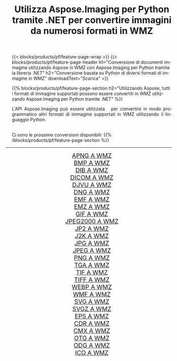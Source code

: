 ﻿---
title: Utilizza Aspose.Imaging per Python tramite .NET per convertire immagini da numerosi formati in WMZ 
weight: 3920
url: /it/python-net/conversion/to/wmz 
lang: it
langdirlevel: 2
locales: zh-hans,ja,it,ru,de,es,fr,nl,id,lt,pl,pt,vi,tr,ko,zh-hant,ar,hi,th,sv,cs,uk,he
description: Puoi utilizzare Aspose.Imaging per Python tramite la libreria .NET per convertire da una varietà di formati in WMZ
---

{{< blocks/products/pf/feature-page-wrap >}}
{{< blocks/products/pf/feature-page-header h1="Conversione di documenti immagine utilizzando Aspose in WMZ con Aspose.Imaging per Python tramite la libreria .NET" h2="Conversione basata su Python di diversi formati di immagine in WMZ" downloadText="Scarica" >}}


{{% blocks/products/pf/feature-page-section  h2="Utilizzando Aspose, tutti i formati di immagine supportati possono essere convertiti in WMZ utilizzando Aspose.Imaging per Python tramite .NET" %}}
<p align=justify>L'API Aspose.Imaging può essere utilizzata   per convertire in modo programmatico altri formati di immagine supportati in WMZ utilizzando il linguaggio Python.</p>
<br/>
Ci sono le prossime conversioni disponibili:
{{% /blocks/products/pf/feature-page-section %}}
<div class="container-fluid productfamilypage bg-gray">
    <div class="convertypes bg-gray agp-content section">
        <div class="container">
		<hr style="margin-left:-20px;"/>
		<div class="row other-converters" style="gap: 10px;font-size: 19px;text-align:center;">
		    <div class='col-md-2 other-converter remove-lp remove-rp'><a href="/imaging/it/python-net/conversion/apng-to-wmz" style="padding:15px;">APNG A WMZ</a></div>
<div class='col-md-2 other-converter remove-lp remove-rp'><a href="/imaging/it/python-net/conversion/bmp-to-wmz" style="padding:15px;">BMP A WMZ</a></div>
<div class='col-md-2 other-converter remove-lp remove-rp'><a href="/imaging/it/python-net/conversion/dib-to-wmz" style="padding:15px;">DIB A WMZ</a></div>
<div class='col-md-2 other-converter remove-lp remove-rp'><a href="/imaging/it/python-net/conversion/dicom-to-wmz" style="padding:15px;">DICOM A WMZ</a></div>
<div class='col-md-2 other-converter remove-lp remove-rp'><a href="/imaging/it/python-net/conversion/djvu-to-wmz" style="padding:15px;">DJVU A WMZ</a></div>
<div class='col-md-2 other-converter remove-lp remove-rp'><a href="/imaging/it/python-net/conversion/dng-to-wmz" style="padding:15px;">DNG A WMZ</a></div>
<div class='col-md-2 other-converter remove-lp remove-rp'><a href="/imaging/it/python-net/conversion/emf-to-wmz" style="padding:15px;">EMF A WMZ</a></div>
<div class='col-md-2 other-converter remove-lp remove-rp'><a href="/imaging/it/python-net/conversion/emz-to-wmz" style="padding:15px;">EMZ A WMZ</a></div>
<div class='col-md-2 other-converter remove-lp remove-rp'><a href="/imaging/it/python-net/conversion/gif-to-wmz" style="padding:15px;">GIF A WMZ</a></div>
<div class='col-md-2 other-converter remove-lp remove-rp'><a href="/imaging/it/python-net/conversion/jpeg2000-to-wmz" style="padding:15px;">JPEG2000 A WMZ</a></div>
<div class='col-md-2 other-converter remove-lp remove-rp'><a href="/imaging/it/python-net/conversion/jp2-to-wmz" style="padding:15px;">JP2 A WMZ</a></div>
<div class='col-md-2 other-converter remove-lp remove-rp'><a href="/imaging/it/python-net/conversion/j2k-to-wmz" style="padding:15px;">J2K A WMZ</a></div>
<div class='col-md-2 other-converter remove-lp remove-rp'><a href="/imaging/it/python-net/conversion/jpg-to-wmz" style="padding:15px;">JPG A WMZ</a></div>
<div class='col-md-2 other-converter remove-lp remove-rp'><a href="/imaging/it/python-net/conversion/jpeg-to-wmz" style="padding:15px;">JPEG A WMZ</a></div>
<div class='col-md-2 other-converter remove-lp remove-rp'><a href="/imaging/it/python-net/conversion/png-to-wmz" style="padding:15px;">PNG A WMZ</a></div>
<div class='col-md-2 other-converter remove-lp remove-rp'><a href="/imaging/it/python-net/conversion/tga-to-wmz" style="padding:15px;">TGA A WMZ</a></div>
<div class='col-md-2 other-converter remove-lp remove-rp'><a href="/imaging/it/python-net/conversion/tif-to-wmz" style="padding:15px;">TIF A WMZ</a></div>
<div class='col-md-2 other-converter remove-lp remove-rp'><a href="/imaging/it/python-net/conversion/tiff-to-wmz" style="padding:15px;">TIFF A WMZ</a></div>
<div class='col-md-2 other-converter remove-lp remove-rp'><a href="/imaging/it/python-net/conversion/webp-to-wmz" style="padding:15px;">WEBP A WMZ</a></div>
<div class='col-md-2 other-converter remove-lp remove-rp'><a href="/imaging/it/python-net/conversion/wmf-to-wmz" style="padding:15px;">WMF A WMZ</a></div>
<div class='col-md-2 other-converter remove-lp remove-rp'><a href="/imaging/it/python-net/conversion/svg-to-wmz" style="padding:15px;">SVG A WMZ</a></div>
<div class='col-md-2 other-converter remove-lp remove-rp'><a href="/imaging/it/python-net/conversion/svgz-to-wmz" style="padding:15px;">SVGZ A WMZ</a></div>
<div class='col-md-2 other-converter remove-lp remove-rp'><a href="/imaging/it/python-net/conversion/eps-to-wmz" style="padding:15px;">EPS A WMZ</a></div>
<div class='col-md-2 other-converter remove-lp remove-rp'><a href="/imaging/it/python-net/conversion/cdr-to-wmz" style="padding:15px;">CDR A WMZ</a></div>
<div class='col-md-2 other-converter remove-lp remove-rp'><a href="/imaging/it/python-net/conversion/cmx-to-wmz" style="padding:15px;">CMX A WMZ</a></div>
<div class='col-md-2 other-converter remove-lp remove-rp'><a href="/imaging/it/python-net/conversion/otg-to-wmz" style="padding:15px;">OTG A WMZ</a></div>
<div class='col-md-2 other-converter remove-lp remove-rp'><a href="/imaging/it/python-net/conversion/odg-to-wmz" style="padding:15px;">ODG A WMZ</a></div>
<div class='col-md-2 other-converter remove-lp remove-rp'><a href="/imaging/it/python-net/conversion/ico-to-wmz" style="padding:15px;">ICO A WMZ</a></div>
                </div>
        </div>
    </div>
</div>
<br/>

